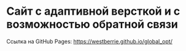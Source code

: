 # Сайт с адаптивной версткой и с возможностью обратной связи

Ссылка на GitHub Pages: https://westberrie.github.io/global_opt/
